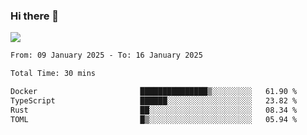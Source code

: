 ### Hi there 👋️

![](https://komarev.com/ghpvc/?username=Loner1024)

<!--START_SECTION:waka-->

```txt
From: 09 January 2025 - To: 16 January 2025

Total Time: 30 mins

Docker                       ███████████████▒░░░░░░░░░   61.90 %
TypeScript                   ██████░░░░░░░░░░░░░░░░░░░   23.82 %
Rust                         ██░░░░░░░░░░░░░░░░░░░░░░░   08.34 %
TOML                         █▒░░░░░░░░░░░░░░░░░░░░░░░   05.94 %
```

<!--END_SECTION:waka-->



